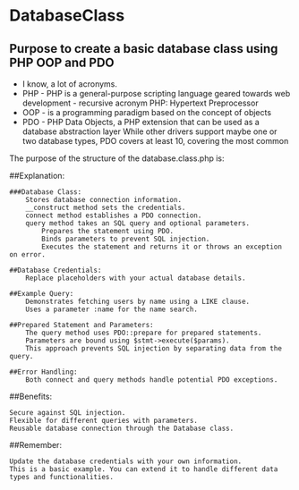 # DatabaseClass
## Purpose to create a basic database class using PHP OOP and PDO
  * I know, a lot of acronyms.
  * PHP - PHP is a general-purpose scripting language geared towards web development -  recursive acronym PHP: Hypertext Preprocessor
  * OOP - is a programming paradigm based on the concept of objects
  * PDO - PHP Data Objects, a PHP extension that can be used as a database abstraction layer
      While other drivers support maybe one or two database types, PDO covers at least 10, covering the most common

The purpose of the structure of the database.class.php is:

##Explanation:

    ###Database Class:
        Stores database connection information.
        __construct method sets the credentials.
        connect method establishes a PDO connection.
        query method takes an SQL query and optional parameters.
            Prepares the statement using PDO.
            Binds parameters to prevent SQL injection.
            Executes the statement and returns it or throws an exception on error.

    ##Database Credentials:
        Replace placeholders with your actual database details.

    ##Example Query:
        Demonstrates fetching users by name using a LIKE clause.
        Uses a parameter :name for the name search.

    ##Prepared Statement and Parameters:
        The query method uses PDO::prepare for prepared statements.
        Parameters are bound using $stmt->execute($params).
        This approach prevents SQL injection by separating data from the query.

    ##Error Handling:
        Both connect and query methods handle potential PDO exceptions.

##Benefits:

    Secure against SQL injection.
    Flexible for different queries with parameters.
    Reusable database connection through the Database class.

##Remember:

    Update the database credentials with your own information.
    This is a basic example. You can extend it to handle different data types and functionalities.
